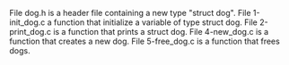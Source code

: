 File dog.h is a header file containing a new type "struct dog".
File 1-init_dog.c a function that initialize a variable of type struct dog.
File 2-print_dog.c is a function that prints a struct dog.
File 4-new_dog.c is a function that creates a new dog.
File 5-free_dog.c is a function that frees dogs.